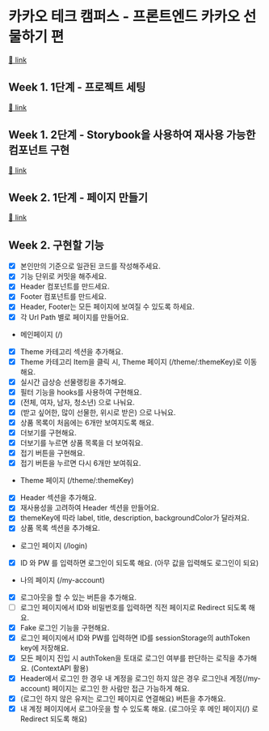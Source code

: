 # 카카오 테크 캠퍼스 - 프론트엔드 카카오 선물하기 편

[🔗 link](https://edu.nextstep.camp/s/hazAC9xa)

## Week 1. 1단계 - 프로젝트 세팅

[🔗 link](https://edu.nextstep.camp/s/hazAC9xa/ls/QzgHvzRM)

## Week 1. 2단계 - Storybook을 사용하여 재사용 가능한 컴포넌트 구현

[🔗 link](https://edu.nextstep.camp/s/hazAC9xa/ls/4wYFPW1K)

## Week 2. 1단계 - 페이지 만들기

[🔗 link](https://edu.nextstep.camp/s/hazAC9xa/ls/QzV1ncxk)

## Week 2. 구현할 기능
- [x] 본인만의 기준으로 일관된 코드를 작성해주세요.
- [x] 기능 단위로 커밋을 해주세요.
- [x] Header 컴포넌트를 만드세요.
- [x] Footer 컴포넌트를 만드세요.
- [x] Header, Footer는 모든 페이지에 보여질 수 있도록 하세요.
- [x] 각 Url Path 별로 페이지를 만들어요.
- 메인페이지 (/)
- [x] Theme 카테고리 섹션을 추가해요.
- [x] Theme 카테고리 Item을 클릭 시, Theme 페이지 (/theme/:themeKey)로 이동해요.
- [x] 실시간 급상승 선물랭킹을 추가해요.
- [x] 필터 기능을 hooks를 사용하여 구현해요.
- [x] (전체, 여자, 남자, 청소년) 으로 나눠요.
- [x] (받고 싶어한, 많이 선물한, 위시로 받은) 으로 나눠요.
- [x] 상품 목록이 처음에는 6개만 보여지도록 해요.
- [x] 더보기를 구현해요.
- [x] 더보기를 누르면 상품 목록을 더 보여줘요.
- [x] 접기 버튼을 구현해요.
- [x] 접기 버튼을 누르면 다시 6개만 보여줘요.
- Theme 페이지 (/theme/:themeKey)
- [x] Header 섹션을 추가해요.
- [x] 재사용성을 고려하여 Header 섹션을 만들어요.
- [x] themeKey에 따라 label, title, description, backgroundColor가 달라져요.
- [x] 상품 목록 섹션을 추가해요.
- 로그인 페이지 (/login)
- [x] ID 와 PW 를 입력하면 로그인이 되도록 해요. (아무 값을 입력해도 로그인이 되요)
- 나의 페이지 (/my-account)
- [x] 로그아웃을 할 수 있는 버튼을 추가해요.
- [ ] 로그인 페이지에서 ID와 비밀번호를 입력하면 직전 페이지로 Redirect 되도록 해요.
- [x] Fake 로그인 기능을 구현해요.
- [x] 로그인 페이지에서 ID와 PW를 입력하면 ID를 sessionStorage의 authToken key에 저장해요.
- [x] 모든 페이지 진입 시 authToken을 토대로 로그인 여부를 판단하는 로직을 추가해요. (ContextAPI 활용)
- [x] Header에서 로그인 한 경우 내 계정을 로그인 하지 않은 경우 로그인내 계정(/my-account) 페이지는 로그인 한 사람만 접근 가능하게 해요.
- [x] (로그인 하지 않은 유저는 로그인 페이지로 연결해요) 버튼을 추가해요.
- [x] 내 계정 페이지에서 로그아웃을 할 수 있도록 해요. (로그아웃 후 메인 페이지(/) 로 Redirect 되도록 해요)
